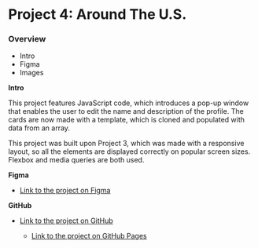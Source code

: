 # Project 4: Around The U.S.

### Overview

- Intro
- Figma
- Images

**Intro**

This project features JavaScript code, which introduces a pop-up window that enables the user to edit the name and description of the profile. The cards are now made with a template, which is cloned and populated with data from an array.

This project was built upon Project 3, which was made with a responsive layout, so all the elements are displayed correctly on popular screen sizes. Flexbox and media queries are both used.

**Figma**

- [Link to the project on Figma](https://www.figma.com/file/mUgu8OSHWE0M6p6vfwmdu9/Sprint-4%3A-Around-The-U.S.-%2F-desktop-%2B-mobile)

**GitHub**

- [Link to the project on GitHub](https://github.com/seeleywill/se_project_aroundtheus)

  - [Link to the project on GitHub Pages](https://seeleywill.github.io/se_project_aroundtheus/)
